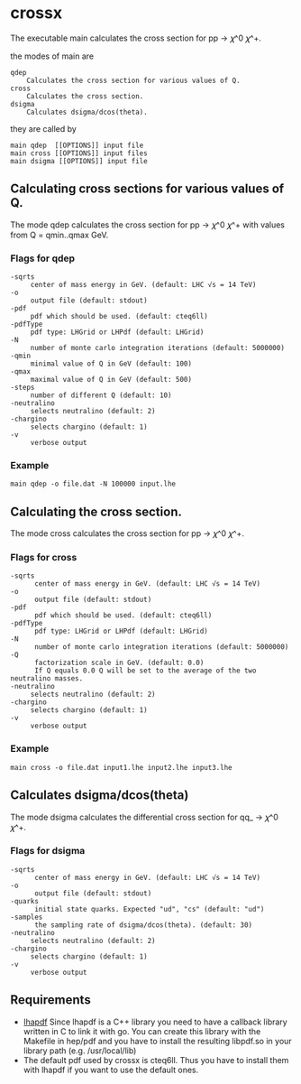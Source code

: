crossx
======
The executable main calculates the cross section for pp → 𝜒^0 𝜒^+.

the modes of main are

    qdep
        Calculates the cross section for various values of Q.
    cross
        Calculates the cross section.
    dsigma  
        Calculates dsigma/dcos(theta).

they are called by

	main qdep  [[OPTIONS]] input file
	main cross [[OPTIONS]] input files
	main dsigma [[OPTIONS]] input file

Calculating cross sections for various values of Q.
---------------------------------------------------

The mode qdep calculates the cross section for pp → 𝜒^0 𝜒^+ with values from Q = qmin..qmax GeV.

### Flags for qdep
    -sqrts	
         center of mass energy in GeV. (default: LHC √s = 14 TeV)
    -o	
         output file (default: stdout)
    -pdf	
         pdf which should be used. (default: cteq6ll)
    -pdfType
         pdf type: LHGrid or LHPdf (default: LHGrid)
    -N
         number of monte carlo integration iterations (default: 5000000)
    -qmin
         minimal value of Q in GeV (default: 100)
    -qmax
         maximal value of Q in GeV (default: 500)
    -steps
         number of different Q (default: 10)
    -neutralino
         selects neutralino (default: 2)
    -chargino
         selects chargino (default: 1)
    -v
         verbose output

### Example

	main qdep -o file.dat -N 100000 input.lhe

Calculating the cross section.
------------------------------

The mode cross calculates the cross section for pp → 𝜒^0 𝜒^+.

###  Flags for cross

    -sqrts
          center of mass energy in GeV. (default: LHC √s = 14 TeV)
    -o
          output file (default: stdout)
    -pdf 
          pdf which should be used. (default: cteq6ll)
    -pdfType 
          pdf type: LHGrid or LHPdf (default: LHGrid)
    -N 
          number of monte carlo integration iterations (default: 5000000)
    -Q
          factorization scale in GeV. (default: 0.0)
          If Q equals 0.0 Q will be set to the average of the two neutralino masses.
    -neutralino
         selects neutralino (default: 2)
    -chargino
         selects chargino (default: 1)
    -v
         verbose output


### Example

    main cross -o file.dat input1.lhe input2.lhe input3.lhe

Calculates dsigma/dcos(theta)
-----------------------------

The mode dsigma calculates the differential cross section for qq_ → 𝜒^0 𝜒^+.
### Flags for dsigma

    -sqrts
          center of mass energy in GeV. (default: LHC √s = 14 TeV)
    -o
          output file (default: stdout)
    -quarks
          initial state quarks. Expected "ud", "cs" (default: "ud")
    -samples  
          the sampling rate of dsigma/dcos(theta). (default: 30)
    -neutralino
         selects neutralino (default: 2)
    -chargino
         selects chargino (default: 1)
    -v
         verbose output

Requirements
------------
- [lhapdf](http://lhapdf.hepforge.org/)
  Since lhapdf is a C++ library you need to have a callback library written in C
  to link it with go.
  You can create this library with the Makefile in hep/pdf and you have to install
  the resulting libpdf.so in your library path (e.g. /usr/local/lib)
- The default pdf used by crossx is cteq6ll. Thus you have to install them with
  lhapdf if you want to use the default ones.
